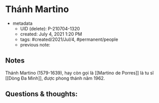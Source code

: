 # Thánh Martino

- metadata
	- UID (delete): P-210704-1320
	- created: July 4, 2021 1:20 PM
	- tags: #created/2021/Jul/4, #permanent/people
	- previous note:

## Notes
Thánh Martino (1579-1639), hay còn gọi là [[Martino de Porres]] là tu sĩ [[Dòng Đa Minh]], được phong thánh năm 1962.

## Questions & thoughts:

